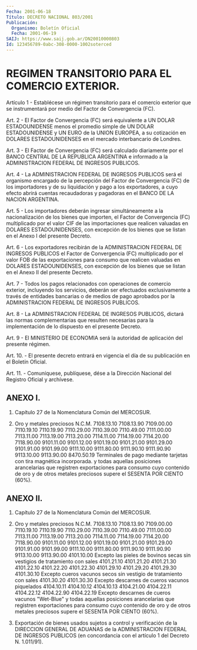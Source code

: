 ```yaml
---
Fecha: 2001-06-18
Título: DECRETO NACIONAL 803/2001
Publicación:
  Organismo: Boletín Oficial
  Fecha: 2001-06-19
SAIJ: https://www.saij.gob.ar/DN20010000803
Id: 123456789-0abc-308-0000-1002soterced
---
```

# REGIMEN TRANSITORIO PARA EL COMERCIO EXTERIOR.

<a id="1"></a>
Artículo 1 - Establécese un régimen transitorio  para  el comercio exterior  que se instrumentará por medio del Factor de Convergencia (FC).

<a id="2"></a>
Art. 2 - El  Factor  de  Convergencia  (FC)  será equivalente a UN DOLAR  ESTADOUNIDENSE  menos  el  promedio  simple  de    UN  DOLAR ESTADOUNIDENSE   y UN EURO de la UNION EUROPEA, a su cotización  en DOLARES ESTADOUNIDENSES  en  el  mercado  interbancario  de Londres.

<a id="3"></a>
Art. 3 - El Factor de Convergencia (FC) será calculado diariamente por  el  BANCO CENTRAL DE LA REPUBLICA ARGENTINA e informado  a  la ADMINISTRACION FEDERAL DE INGRESOS PUBLICOS.

<a id="4"></a>
Art. 4 -  La  ADMINISTRACION  FEDERAL DE INGRESOS PUBLICOS será el organismo encargado de la percepción  del  Factor  de  Convergencia (FC)  de  los  importadores  y  de  su  liquidación  y  pago  a los exportadores, a cuyo efecto abrirá cuentas recaudadoras y pagadoras en el BANCO DE LA NACION ARGENTINA.

<a id="5"></a>
Art.  5  -  Los importadores deberán ingresar simultáneamente a la nacionalización de los bienes que importen, el Factor de Convergencia (FC) multiplicado por el valor CIF de las importaciones que realicen valuadas en DOLARES ESTADOUNIDENSES, con excepción de los  bienes  que  se listan en el Anexo I del presente Decreto.

<a id="6"></a>
Art. 6 - Los exportadores recibirán  de  la ADMINISTRACION FEDERAL DE  INGRESOS PUBLICOS el Factor de Convergencia  (FC)  multiplicado por el  valor  FOB  de  las exportaciones para consumo que realicen valuadas en DOLARES ESTADOUNIDENSES,  con  excepción  de los bienes que se listan en el Anexo II del presente Decreto.

<a id="7"></a>
Art. 7 - Todos los pagos relacionados con operaciones  de comercio exterior,    incluyendo   los  servicios,  deberán  ser  efectuados exclusivamente a través de  entidades bancarias o de medios de pago aprobados  por  la  ADMINISTRACION  FEDERAL  DE  INGRESOS  PUBLICOS.

<a id="8"></a>
Art. 8 - La ADMINISTRACION  FEDERAL  DE INGRESOS PUBLICOS, dictará las  normas  complementarias  que  resulten    necesarias  para  la implementación    de   lo  dispuesto  en  el  presente  Decreto.

<a id="9"></a>
Art. 9 - El MINISTERIO DE ECONOMIA será la autoridad de aplicación del presente régimen.

<a id="10"></a>
Art. 10. - El presente decreto entrará en vigencia  el  día  de  su publicación en el Boletín Oficial.

<a id="11"></a>
Art. 11. - Comuníquese,  publíquese,  dése  a la Dirección Nacional del Registro Oficial y archívese.

## ANEXO I.

<a id="1"></a>
1. Capítulo 27 de la Nomenclatura Común del MERCOSUR.

2. Oro y metales preciosos  N.C.M. 7108.13.10  7108.13.90  7109.00.00  7110.19.10  7110.19.90  7110.29.00  7110.39.00  7110.49.00  7111.00.00  7113.11.00  7113.19.00  7113.20.00  7114.11.00  7114.19.00  7114.20.00  7118.90.00  9101.11.00  9101.12.00  9101.19.00  9101.21.00  9101.29.00  9101.91.00  9101.99.00  9111.10.00  9111.80.00  9111.90.10  9111.90.90  9113.10.00 9113.90.00 8470.50.19 Terminales de pago mediante tarjetas con tira           magnética incorporada.  y todas aquellas posiciones arancelarias que registren exportaciones para consumo cuyo contenido de oro y de otros  metales  preciosos supere el SESENTA POR CIENTO (60%).

## ANEXO II.

<a id="1"></a>
1. Capítulo 27 de la Nomenclatura Común del MERCOSUR.

2. Oro y metales preciosos  N.C.M. 7108.13.10 7108.13.90 7109.00.00 7110.19.10 7110.19.90 7110.29.00 7110.39.00 7110.49.00 7111.00.00 7113.11.00 7113.19.00 7113.20.00 7114.11.00 7114.19.00 7114.20.00 7118.90.00 9101.11.00 9101.12.00 9101.19.00 9101.21.00 9101.29.00 9101.91.00 9101.99.00 9111.10.00 9111.80.00 9111.90.10 9111.90.90 9113.10.00 9113.90.00 4101.10.00 Excepto las pieles de bovinos secas sin vestigios de            tratamiento con sales 4101.21.10 4101.21.20 4101.21.30 4101.22.10 4101.22.20 4101.22.30 4101.29.10 4101.29.20 4101.29.30 4101.30.10 Excepto cueros vacunos secos sin vestigio de           tratamiento con sales 4101.30.20 4101.30.30 Excepto descarnes de cueros vacunos piquelados 4104.10.11 4104.10.12 4104.10.13 4104.21.00 4104.22.11 4104.22.12 4104.22.90 4104.22.19 Excepto descarnes de cueros vacunos "Wet-Blue"  y todas aquellas posiciones arancelarias que registren exportaciones para consumo cuyo contenido de oro y de otros metales preciosos supere el SESENTA POR CIENTO (60%).

3. Exportación de bienes usados sujetos a control y verificación de la DIRECCION GENERAL DE ADUANAS de la ADMINISTRACION FEDERAL DE INGRESOS PUBLICOS (en concordancia con el artículo 1 del Decreto N. 1.011/91).
